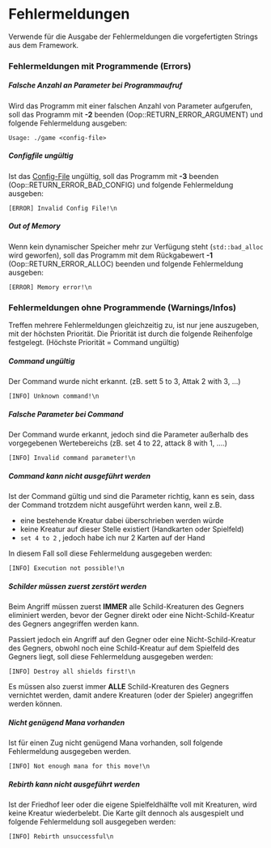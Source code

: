 # Fehlermeldungen

Verwende für die Ausgabe der Fehlermeldungen die vorgefertigten Strings aus dem Framework.



### Fehlermeldungen mit Programmende (Errors)

##### Falsche Anzahl an Parameter bei Programmaufruf

Wird das Programm mit einer falschen Anzahl von Parameter aufgerufen, soll das Programm mit  **-2** beenden (Oop::RETURN_ERROR_ARGUMENT) und folgende Fehlermeldung ausgeben:

```
Usage: ./game <config-file>
```

##### Configfile ungültig

Ist das [Config-File](Ass1_D2.md) ungültig, soll das Programm mit  **-3** beenden (Oop::RETURN_ERROR_BAD_CONFIG) und folgende Fehlermeldung ausgeben:

```
[ERROR] Invalid Config File!\n
```

##### Out of Memory

Wenn kein dynamischer Speicher mehr zur Verfügung steht (`std::bad_alloc` wird geworfen), soll das Programm mit dem Rückgabewert **-1** (Oop::RETURN_ERROR_ALLOC) beenden und folgende Fehlermeldung ausgeben:

```
[ERROR] Memory error!\n
```



### Fehlermeldungen ohne Programmende (Warnings/Infos)

Treffen mehrere Fehlermeldungen gleichzeitig zu, ist nur jene auszugeben, mit der höchsten Priorität. Die Priorität ist durch die folgende Reihenfolge festgelegt. (Höchste Priorität = Command ungültig) 



##### Command ungültig

Der Command wurde nicht erkannt. (zB. sett 5 to 3, Attak 2 with 3, ...)

```
[INFO] Unknown command!\n
```



##### Falsche Parameter bei Command

Der  Command wurde erkannt, jedoch sind die Parameter außerhalb des vorgegebenen Wertebereichs (zB. set 4 to 22, attack 8 with 1, ....)

```
[INFO] Invalid command parameter!\n
```



##### Command kann nicht ausgeführt werden

Ist der Command gültig und sind die Parameter richtig, kann es sein, dass der Command trotzdem nicht ausgeführt werden kann, weil  z.B.

- eine bestehende Kreatur dabei überschrieben werden würde
- keine Kreatur auf dieser Stelle existiert (Handkarten oder Spielfeld)
-  `set 4 to 2` , jedoch habe ich nur 2 Karten auf der Hand

In diesem Fall soll diese Fehlermeldung ausgegeben werden:

```
[INFO] Execution not possible!\n
```



##### Schilder müssen zuerst zerstört werden

Beim Angriff müssen zuerst **IMMER** alle Schild-Kreaturen des Gegners eliminiert werden, bevor der Gegner direkt oder eine Nicht-Schild-Kreatur des Gegners angegriffen werden kann.

Passiert jedoch ein Angriff auf den Gegner oder eine Nicht-Schild-Kreatur des Gegners, obwohl noch eine Schild-Kreatur auf dem Spielfeld des Gegners liegt, soll diese Fehlermeldung ausgegeben werden:

```
[INFO] Destroy all shields first!\n
```

Es müssen also zuerst immer **ALLE** Schild-Kreaturen des Gegners vernichtet werden, damit andere Kreaturen (oder der Spieler) angegriffen werden können.



##### Nicht genügend Mana vorhanden

Ist für einen Zug nicht genügend Mana vorhanden, soll folgende Fehlermeldung ausgegeben werden.

```
[INFO] Not enough mana for this move!\n
```



##### Rebirth kann nicht ausgeführt werden

Ist der Friedhof leer oder die eigene Spielfeldhälfte voll mit Kreaturen, wird keine Kreatur wiederbelebt. Die Karte gilt dennoch als ausgespielt und folgende Fehlermeldung soll ausgegeben werden:

```
[INFO] Rebirth unsuccessful\n
```

